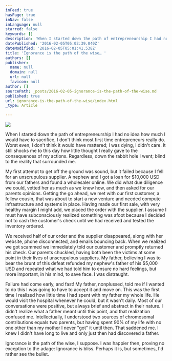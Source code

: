 ```yaml
---
inFeed: true
hasPage: true
inNav: false
inLanguage: null
starred: false
keywords: []
description: 'When I started down the path of entrepreneurship I had no idea how much I would have to sacrifice, I don’t think most first time entrepreneurs really do.'
datePublished: '2016-02-05T05:02:39.040Z'
dateModified: '2016-02-05T05:01:41.538Z'
title: 'Ignorance is the path of the wise… '
authors: []
publisher:
  name: null
  domain: null
  url: null
  favicon: null
author: []
sourcePath: _posts/2016-02-05-ignorance-is-the-path-of-the-wise.md
published: true
url: ignorance-is-the-path-of-the-wise/index.html
_type: Article

---
```

![](https://the-grid-user-content.s3-us-west-2.amazonaws.com/76f1e876-a7ed-4b4f-a345-19d5dedd19d5.jpg)

When I started down the path of entrepreneurship I had no idea how much I would have to sacrifice, I don't think most first time entrepreneurs really do. Worst even, I don't think it would have mattered; I was dying, I didn't care. It still shocks me to this day how little thought I really gave to the consequences of my actions. Regardless, down the rabbit hole I went; blind to the reality that surrounded me.

My first attempt to get off the ground was sound, but it failed because I fell for an unscrupulous supplier. A nephew and I got a loan for $10,000 USD from our fathers and found a wholesaler online. We did what due diligence we could, vetted her as much as we knew how, and then asked for our parents opinions. Getting the go ahead, we met with our first customer, a fellow cousin, that was about to start a new venture and needed compute infrastructure and systems in place. Having made our first sale, with very healthy margin I might add, we placed the order with the supplier. I assume I must have subconsciously realized something was afoot because I decided not to cash the customer's check until we had received and tested the inventory ordered.

We received half of our order and the supplier disappeared, along with her website, phone disconnected, and emails bouncing back. When we realized we got scammed we immediately told our customer and promptly returned his check. Our parents chuckled, having both been the victims at some point in their lives of unscrupulous suppliers. My father, believing I was to bear the brunt of this defeat refunded my nephew's father of his $5,000 USD and repeated what we had told him to ensure no hard feelings, but more important, in his mind, to save face. I was distraught.

Failure had come early, and fast! My father, nonplussed, told me if I wanted to do this I was going to have to accept it and move on. This was the first time I realized how little time I had spent with my father my whole life. He would visit the hospital whenever he could, but it wasn't daily. Most of our conversations were positive, but always brief and abstract in their nature. I didn't realize what a father meant until this point, and that realization confused me. Intellectually, I understood two sources of chromosomal contributions equals two parents, but having spent 90% of my life with no one other than my mother I never "got" it until then. That saddened me. I knew I didn't have long to live and only just then had discovered a father.

Ignorance is the path of the wise, I suppose. I was happier then, proving no exception to the adage: Ignorance is bliss. Perhaps it is, but sometimes, I'd rather see the bullet.